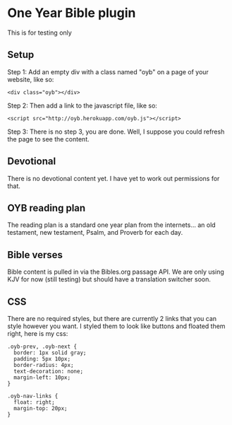 # One Year Bible plugin

This is for testing only

## Setup

Step 1: Add an empty div with a class named "oyb" on a page of your website, like so:

    <div class="oyb"></div>

Step 2: Then add a link to the javascript file, like so:

    <script src="http://oyb.herokuapp.com/oyb.js"></script>

Step 3: There is no step 3, you are done. Well, I suppose you could refresh the page to see the content.

## Devotional

There is no devotional content yet. I have yet to work out permissions for that.

## OYB reading plan

The reading plan is a standard one year plan from the internets... an old testament, new testament, Psalm, and Proverb for each day.

## Bible verses

Bible content is pulled in via the Bibles.org passage API. We are only using KJV for now (still testing) but should have a translation switcher soon.

## CSS

There are no required styles, but there are currently 2 links that you can style however you want. I styled them to look like buttons and floated them right, here is my css:

    .oyb-prev, .oyb-next {
      border: 1px solid gray;
      padding: 5px 10px;
      border-radius: 4px;
      text-decoration: none;
      margin-left: 10px;
    }

    .oyb-nav-links {
      float: right;
      margin-top: 20px;
    }


